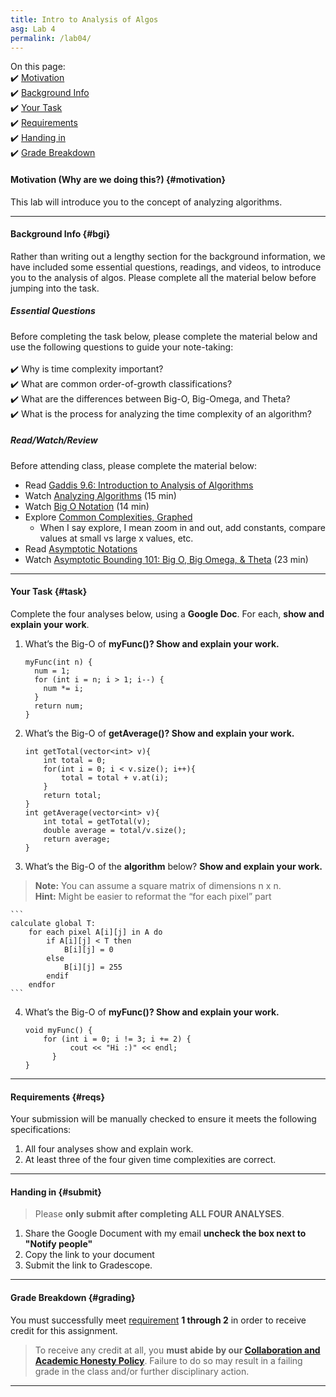 ```yaml
---
title: Intro to Analysis of Algos
asg: Lab 4
permalink: /lab04/
---
```


On this page:  
✔️ [Motivation](#motivation)  
✔️ [Background Info](#bgi)  
✔️ [Your Task](#task)  
✔️ [Requirements](#reqs)  
✔️ [Handing in](#submit)  
✔️ [Grade Breakdown](#grading)

#### Motivation (Why are we doing this?) {#motivation}
This lab will introduce you to the concept of analyzing algorithms. 

---

#### Background Info {#bgi}
Rather than writing out a lengthy section for the background information, we have included some essential questions, readings, and videos, to introduce you to the analysis of algos. Please complete all the material below before jumping into the task.

##### Essential Questions
Before completing the task below, please complete the material below and use the following questions to guide your note-taking:  
<br>
✔️ Why is time complexity important?  
✔️ What are common order-of-growth classifications?  
✔️ What are the differences between Big-O, Big-Omega, and Theta?  
✔️ What is the process for analyzing the time complexity of an algorithm?  

##### Read/Watch/Review
Before attending class, please complete the material below:
- Read [Gaddis 9.6: Introduction to Analysis of Algorithms](/sm21/files/Gaddis-Algos.pdf)
- Watch [Analyzing Algorithms](https://www.youtube.com/watch?v=-gN6KCS_D4k) (15 min)
- Watch [Big O Notation](https://www.youtube.com/watch?v=3Yo7Kxa0vOU) (14 min)
- Explore [Common Complexities, Graphed](https://www.desmos.com/calculator/pdft1nieox)
	- When I say explore, I mean zoom in and out, add constants, compare values at small vs large x values, etc.
- Read [Asymptotic Notations](https://www.studytonight.com/data-structures/aysmptotic-notations)
- Watch [Asymptotic Bounding 101: Big O, Big Omega, & Theta](https://www.youtube.com/watch?v=0oDAlMwTrLo) (23 min)

---

#### Your Task {#task}
Complete the four analyses below, using a **Google Doc**. For each, **show and explain your work**. 

1. What’s the Big-O of **myFunc()? Show and explain your work.**
	```
	myFunc(int n) {
	  num = 1;
	  for (int i = n; i > 1; i--) {
	    num *= i;
	  }
	  return num;
	}
	```

2. What’s the Big-O of **getAverage()? Show and explain your work.**
	```
	int getTotal(vector<int> v){
		int total = 0;
		for(int i = 0; i < v.size(); i++){
			total = total + v.at(i);
		}
		return total;
	}
	int getAverage(vector<int> v){
		int total = getTotal(v);
		double average = total/v.size();
		return average;
	}
	```

3. What’s the Big-O of the **algorithm** below? **Show and explain your work.**
> **Note:** You can assume a square matrix of dimensions n x n. <br>
**Hint:** Might be easier to reformat the “for each pixel” part 

	```
	calculate global T:
		for each pixel A[i][j] in A do
		    if A[i][j] < T then
		        B[i][j] = 0
		    else
		        B[i][j] = 255
		    endif
		endfor
	```

4. What’s the Big-O of **myFunc()? Show and explain your work.**
	```
	void myFunc() {
		for (int i = 0; i != 3; i += 2) {
			  cout << "Hi :)" << endl;
		  }
	}
	```

---

#### Requirements {#reqs}
Your submission will be manually checked to ensure it meets the following specifications:  

1. All four analyses show and explain work.
2. At least three of the four given time complexities are correct.

---

#### Handing in {#submit}
> Please **only submit after completing ALL FOUR ANALYSES**.

1. Share the Google Document with my email **uncheck the box next to "Notify people"**
2. Copy the link to your document
3. Submit the link to Gradescope. 

---

#### Grade Breakdown {#grading}
You must successfully meet [requirement](#reqs) **1 through 2** in order to receive credit for this assignment.

> To receive any credit at all, you **must abide by our [Collaboration and Academic Honesty Policy](/sm21/policies/#integrity)**. Failure to do so may result in a failing grade in the class and/or further disciplinary action.

---
